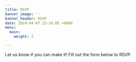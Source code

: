 ```yaml
---
title: RSVP
banner_image: ''
banner_header: RSVP
date: 2019-04-07 23:24:05 +0000
menu:
  main:
    weight: 2

---
```

Let us know if you can make it! Fill out the form below to RSVP.